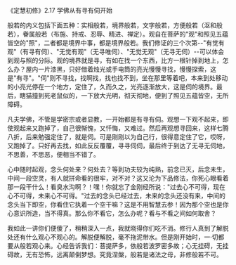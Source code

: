 
《定慧初修》2.17 学佛从有寻有伺开始

般若的内义包括下面五种：实相般若，境界般若，文字般若，方便般若（沤和般若），眷属般若（布施、持戒、忍辱、精进、禅定）。观自在菩萨的"观"和照见五蕴皆空的"照"，二者都是境界中事，都是境界般若。我们修证的三个次第--"有觉有观"（有寻有伺）、"无觉有观"（无寻唯伺）、"无觉无观"（无寻无伺）--可以体会到观与照的分际。观的境界就是寻，有如在找一个东西，比方一根针掉到地上，怎么办？屋内一片漆黑，只好借着烛光或手电筒的亮光慢慢寻找，慢慢探索，这是"有寻"。"伺"则不寻找，找啊找，找也找不到，坐在那里等着吧，本来到处移动的小亮光停在一个地方，定住了，久而久之，光亮逐渐放大，这是伺的境界。最后，瞎猫撞到死老鼠似的，一下放大光明，彻天彻地，便到了照见五蕴皆空，无所障碍。

凡夫学佛，不管是学密宗或者显教，一开始都是有寻有伺。观想一下观不起来，即使观起来又跑掉了，自己很惭愧，又忏悔，又难过。然后再观想寻回来，这样七腾八折，后来勉强定住了，就是伺。可是刚刚以为自己行，很得意定住了它，哎呀，又跑掉了。只好再去找，如此反反覆覆，寻寻伺伺，最后终于到达了无寻无伺地，不思善，不思恶，便相当不错了。

心中随时起观，念头何处来？何处去？等到功夫较为纯熟，前念已灭，后念未生，中间一段空灵，有人就拼命看的很牢，对不对？这又沦为下品修法，你死心眼看着那一段干什么！看臭水沟啊？！嘿！你就忘了金刚经所说："过去心不可得，现在心不可得，未来心不可得。"过去的念头已经过去，未来的念头还没有来，中间的念头当下即空，你看住它执着一个空干嘛？这是不用智慧去参！因为那个空也是你心意识所造，当不得真。那么你不看它，怎么办呢？看与不看之间如何取舍？

我如此一讲你们便傻了，稍稍深入一点，我就晓得你们吃不消。修行人真到了解脱处还有什么观心不观心的。解脱便解脱，毫不拖泥带水。但是刚开始时，一·切都要从般若观心来。心经告诉我们：菩提萨多，依般若波罗密多故；心无挂碍，无挂碍故，无有恐怖，远离颠倒梦想。究竟涅槃，般若是诸法之母，非修般若不可。
